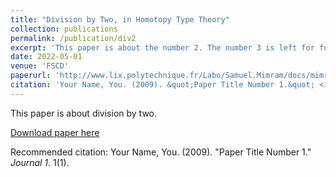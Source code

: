 ```yaml
---
title: "Division by Two, in Homotopy Type Theory"
collection: publications
permalink: /publication/div2
excerpt: 'This paper is about the number 2. The number 3 is left for future work.'
date: 2022-05-01
venue: 'FSCD'
paperurl: 'http://www.lix.polytechnique.fr/Labo/Samuel.Mimram/docs/mimram_div2.pdf'
citation: 'Your Name, You. (2009). &quot;Paper Title Number 1.&quot; <i>Journal 1</i>. 1(1).'
---
```

This paper is about division by two.

[Download paper here](http://academicpages.github.io/files/paper1.pdf)

Recommended citation: Your Name, You. (2009). "Paper Title Number 1." <i>Journal 1</i>. 1(1).
